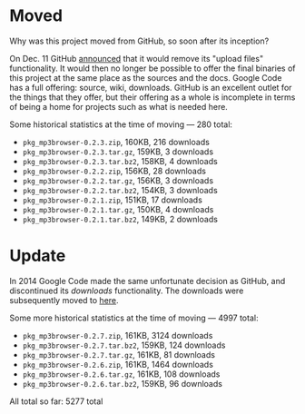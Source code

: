 # Moved #

Why was this project moved from GitHub, so soon after its inception?

On Dec. 11 GitHub [announced](https://github.com/blog/1302-goodbye-uploads) that it would remove its "upload files" functionality. It would then no longer be possible to offer the final binaries of this project at the same place as the sources and the docs. Google Code has a full offering: source, wiki, downloads. GitHub is an excellent outlet for the things that they offer, but their offering as a whole is incomplete in terms of being a home for projects such as what is needed here.

Some historical statistics at the time of moving — 280 total:
  * `pkg_mp3browser-0.2.3.zip`, 160KB, 216 downloads
  * `pkg_mp3browser-0.2.3.tar.gz`, 159KB, 3 downloads
  * `pkg_mp3browser-0.2.3.tar.bz2`, 158KB, 4 downloads
  * `pkg_mp3browser-0.2.2.zip`, 156KB, 28 downloads
  * `pkg_mp3browser-0.2.2.tar.gz`, 156KB, 3 downloads
  * `pkg_mp3browser-0.2.2.tar.bz2`, 154KB, 3 downloads
  * `pkg_mp3browser-0.2.1.zip`, 151KB, 17 downloads
  * `pkg_mp3browser-0.2.1.tar.gz`, 150KB, 4 downloads
  * `pkg_mp3browser-0.2.1.tar.bz2`, 149KB, 2 downloads

# Update #

In 2014 Google Code made the same unfortunate decision as GitHub, and discontinued its _downloads_ functionality. The downloads were subsequently moved to [here](http://www.totaalsoftware.com/downloads/mp3-browser).

Some more historical statistics at the time of moving — 4997 total:
  * `pkg_mp3browser-0.2.7.zip`, 161KB, 3124 downloads
  * `pkg_mp3browser-0.2.7.tar.bz2`, 159KB, 124 downloads
  * `pkg_mp3browser-0.2.7.tar.gz`, 161KB, 81 downloads
  * `pkg_mp3browser-0.2.6.zip`, 161KB, 1464 downloads
  * `pkg_mp3browser-0.2.6.tar.gz`, 161KB, 108 downloads
  * `pkg_mp3browser-0.2.6.tar.bz2`, 159KB, 96 downloads

All total so far: 5277 total